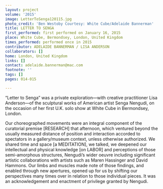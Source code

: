 ```yaml
---
layout: project
volume: '2015'
image: LetterToSenga120115.jpg
photo_credit: 'Ben Westoby Courtesy: White Cube/Adelaide Bannerman'
title: LETTER TO SENGA
first_performed: first performed on January 16, 2015
place: White Cube, Bermondsey, London, United Kingdom
times_performed: performed once in 2015
contributor: ADELAIDE BANNERMAN / LISA ANDERSON
collaborators: []
home: London, United Kingdom
links: []
contact: adelaide.bannerman@mac.com
footnote: ''
tags: []
pages: 014-015

---
```


“Letter to Senga” was a private exploration—with creative practitioner Lisa Anderson—of the sculptural works of American artist Senga Nengudi, on the occasion of her first U.K. solo show at White Cube in Bermondsey, London.

Our choreographed movements were an integral component of the curatorial premise [RESEARCH] that afternoon, which ventured beyond the usually measured distance of position and interaction accorded to spectators in a gallery/museum context, unless otherwise authorized. We shared time and space [a MEDITATION], we talked, we deepened our intellectual and physical knowledge [on LABOR] and perceptions of those semi-amorphous structures, Nengudi’s wider oeuvre including significant artistic collaborations with artists such as Maren Hassinger and David Hammons. Our limbs and muscles made note of those findings, and enabled through new apertures, opened up for us by shifting our perspectives many times over in relation to those individual pieces. It was an acknowledgement and enactment of privilege granted by Nengudi.
